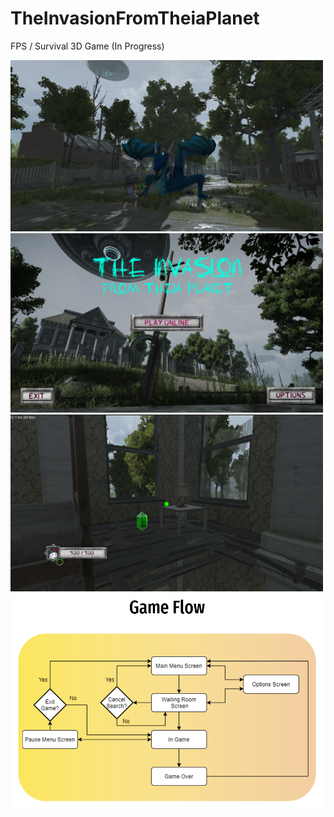 # TheInvasionFromTheiaPlanet
FPS / Survival 3D Game (In Progress)

<div display: inline-block;>
  <img src="Images/Picture1.jpg" width="500">
  <img src="Images/Picture2.jpg" width="500">
</div>
<div display: inline-block;>
  <img src="Images/Picture3.jpg" width="500">
  <img src="Images/Picture4.jpg" width="500">
</div>
